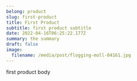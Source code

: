 ```yaml
---
belong: product
slug: first-product
title: First Product
subtitle: first product subtitle
date: 2022-04-16T06:25:22.177Z
summary: the summary
draft: false
image:
  filename: /media/post/flogging-moll-04161.jpg
---
```

first product body